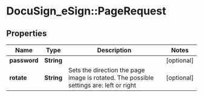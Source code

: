 # DocuSign_eSign::PageRequest

## Properties
Name | Type | Description | Notes
------------ | ------------- | ------------- | -------------
**password** | **String** |  | [optional] 
**rotate** | **String** | Sets the direction the page image is rotated. The possible settings are: left or right | [optional] 


